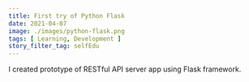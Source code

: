 ```yaml
---
title: First try of Python Flask
date: 2021-04-07
image: ./images/python-flask.png
tags: [ Learning, Development ]
story_filter_tag: selfEdu
---
```


I created prototype of RESTful API server app using Flask framework.
